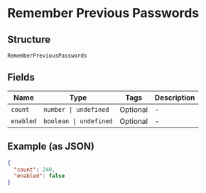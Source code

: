 
# Remember Previous Passwords

## Structure

`RememberPreviousPasswords`

## Fields

| Name | Type | Tags | Description |
|  --- | --- | --- | --- |
| `count` | `number \| undefined` | Optional | - |
| `enabled` | `boolean \| undefined` | Optional | - |

## Example (as JSON)

```json
{
  "count": 240,
  "enabled": false
}
```

